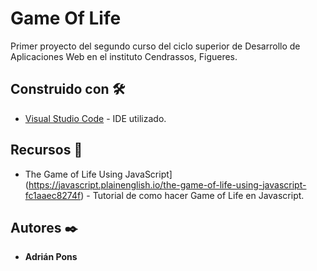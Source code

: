# Game Of Life

Primer proyecto del segundo curso del ciclo superior de Desarrollo de Aplicaciones Web en el instituto Cendrassos, Figueres.

## Construido con 🛠️

* [Visual Studio Code](https://code.visualstudio.com/) - IDE utilizado.

## Recursos 🌿

* The Game of Life Using JavaScript](https://javascript.plainenglish.io/the-game-of-life-using-javascript-fc1aaec8274f) - Tutorial de como hacer Game of Life en Javascript.

## Autores ✒️

* **Adrián Pons**
